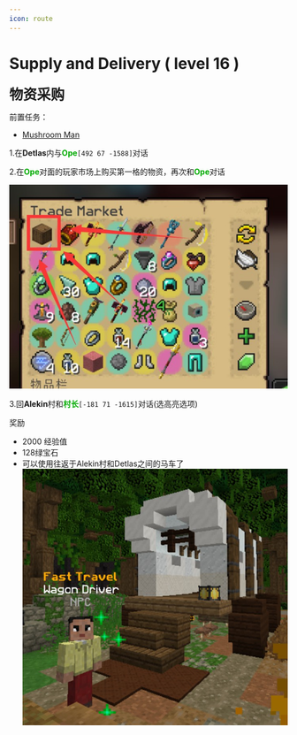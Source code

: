 ```yaml
---
icon: route
---
```



# Supply and Delivery ( level 16 )
<span style="font-size: 25px;">**物资采购**</span>

前置任务：
+ [Mushroom Man](/quests/lvl1-10/level%206%20-%20Mushroom%20Man.html)

1.在**Detlas**内与<font color=00AA00>**Ope**</font>`[492 67 -1588]`对话

2.在<font color=00AA00>**Ope**</font>对面的玩家市场上购买第一格的物资，再次和<font color=00AA00>**Ope**</font>对话

![](/assets/img/lvl16-1.jpg)

3.回**Alekin**村和<font color=00AA00>**村长**</font>`[-181 71 -1615]`对话(选高亮选项)

奖励
+ 2000 经验值 
+ 128绿宝石
+ 可以使用往返于Alekin村和Detlas之间的马车了
  ![](/assets/img/lvl16-2.jpg)